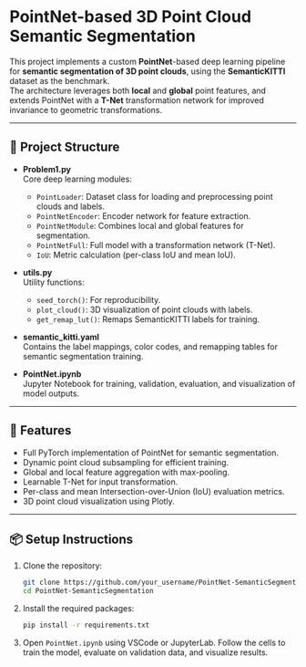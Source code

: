 # PointNet-based 3D Point Cloud Semantic Segmentation

This project implements a custom **PointNet**-based deep learning pipeline for **semantic segmentation of 3D point clouds**, using the **SemanticKITTI** dataset as the benchmark.  
The architecture leverages both **local** and **global** point features, and extends PointNet with a **T-Net** transformation network for improved invariance to geometric transformations.

---

## 📂 Project Structure

- **Problem1.py**  
  Core deep learning modules:
  - `PointLoader`: Dataset class for loading and preprocessing point clouds and labels.
  - `PointNetEncoder`: Encoder network for feature extraction.
  - `PointNetModule`: Combines local and global features for segmentation.
  - `PointNetFull`: Full model with a transformation network (T-Net).
  - `IoU`: Metric calculation (per-class IoU and mean IoU).

- **utils.py**  
  Utility functions:
  - `seed_torch()`: For reproducibility.
  - `plot_cloud()`: 3D visualization of point clouds with labels.
  - `get_remap_lut()`: Remaps SemanticKITTI labels for training.

- **semantic_kitti.yaml**  
  Contains the label mappings, color codes, and remapping tables for semantic segmentation training.

- **PointNet.ipynb**  
  Jupyter Notebook for training, validation, evaluation, and visualization of model outputs.

---

## 🚀 Features

- Full PyTorch implementation of PointNet for semantic segmentation.
- Dynamic point cloud subsampling for efficient training.
- Global and local feature aggregation with max-pooling.
- Learnable T-Net for input transformation.
- Per-class and mean Intersection-over-Union (IoU) evaluation metrics.
- 3D point cloud visualization using Plotly.

---

## 📦 Setup Instructions

1. Clone the repository:
   ```bash
   git clone https://github.com/your_username/PointNet-SemanticSegmentation.git
   cd PointNet-SemanticSegmentation
2. Install the required packages:

    ```bash 
    pip install -r requirements.txt
3. Open `PointNet.ipynb` using VSCode or JupyterLab. Follow the cells to train the model, evaluate on validation data, and visualize results.

